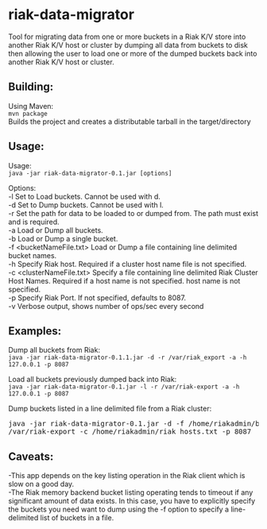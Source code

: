 riak-data-migrator
========================
Tool for migrating data from one or more buckets in a Riak K/V store 
into another Riak K/V host or cluster by dumping all data from buckets 
to disk then allowing the user to load one or more of the dumped buckets
back into another Riak K/V host or cluster.

Building:
------------------------
Using Maven:  
```mvn package```  
Builds the project and creates a distributable tarball in the 
target/directory

Usage:
------------------------
Usage:  
```java -jar riak-data-migrator-0.1.jar [options]```

Options:  
-l Set to Load buckets. Cannot be used with d.  
-d Set to Dump buckets. Cannot be used with l.  
-r <path> Set the path for data to be loaded to or dumped from.
        The path must exist and is required.  
-a Load or Dump all buckets.  
-b <bucket name> Load or Dump a single bucket.  
-f <bucketNameFile.txt> Load or Dump a file containing line delimited
        bucket names.  
-h <hostName> Specify Riak host. Required if a cluster host name file is
        not specified.  
-c <clusterNameFile.txt> Specify a file containing line delimited Riak
        Cluster Host Names. Required if a host name is not specified.
        host name is not specified.  
-p <portNumber> Specify Riak Port. If not specified, defaults to 8087.  
-v Verbose output, shows number of ops/sec every second

Examples:
-------------------------
Dump all buckets from Riak:  
```java -jar riak-data-migrator-0.1.1.jar -d -r /var/riak_export -a -h 127.0.0.1 -p 8087```

Load all buckets previously dumped back into Riak:  
```java -jar riak-data-migrator-0.1.jar -l -r /var/riak-export -a -h 127.0.0.1 -p 8087```

Dump buckets listed in a line delimited file from a Riak cluster:  

<pre>
java -jar riak-data-migrator-0.1.jar -d -f /home/riakadmin/buckets_to_export.txt -r \  
/var/riak-export -c /home/riakadmin/riak_hosts.txt -p 8087
</pre>

Caveats:
------------------------
-This app depends on the key listing operation in the Riak client which
is slow on a good day.  
-The Riak memory backend bucket listing operating tends to timeout if
any significant amount of data exists.  In this case, you have to
explicitly specify the buckets you need want to dump using the -f
option to specify a line-delimited list of buckets in a file.  

